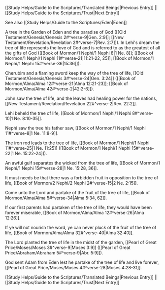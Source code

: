 [[Study Helps/Guide to the Scriptures/Translated Beings|Previous Entry]]  ||  [[Study Helps/Guide to the Scriptures/Trust|Next Entry]]

 See also [[Study Helps/Guide to the Scriptures/Eden|Eden]]

 A tree in the Garden of Eden and the paradise of God ([[Old Testament/Genesis/Genesis 2#^verse-9|Gen. 2:9]]; [[New Testament/Revelation/Revelation 2#^verse-7|Rev. 2:7]]). In Lehi's dream the tree of life represents the love of God and is referred to as the greatest of all the gifts of God ([[Book of Mormon/1 Nephi/1 Nephi 8|1 Ne. 8]]; [[Book of Mormon/1 Nephi/1 Nephi 11#^verse-21|11:21-22, 25]]; [[Book of Mormon/1 Nephi/1 Nephi 15#^verse-36|15:36]]).

 Cherubim and a flaming sword keep the way of the tree of life, [[Old Testament/Genesis/Genesis 3#^verse-24|Gen. 3:24]] ([[Book of Mormon/Alma/Alma 12#^verse-21|Alma 12:21-23]]; [[Book of Mormon/Alma/Alma 42#^verse-2|42:2-6]]).

 John saw the tree of life, and the leaves had healing power for the nations, [[New Testament/Revelation/Revelation 22#^verse-2|Rev. 22:2]].

 Lehi beheld the tree of life, [[Book of Mormon/1 Nephi/1 Nephi 8#^verse-10|1 Ne. 8:10-35]].

 Nephi saw the tree his father saw, [[Book of Mormon/1 Nephi/1 Nephi 11#^verse-8|1 Ne. 11:8-9]].

 The iron rod leads to the tree of life, [[Book of Mormon/1 Nephi/1 Nephi 11#^verse-25|1 Ne. 11:25]] ([[Book of Mormon/1 Nephi/1 Nephi 15#^verse-22|1 Ne. 15:22-24]]).

 An awful gulf separates the wicked from the tree of life, [[Book of Mormon/1 Nephi/1 Nephi 15#^verse-28|1 Ne. 15:28, 36]].

 It must needs be that there was a forbidden fruit in opposition to the tree of life, [[Book of Mormon/2 Nephi/2 Nephi 2#^verse-15|2 Ne. 2:15]].

 Come unto the Lord and partake of the fruit of the tree of life, [[Book of Mormon/Alma/Alma 5#^verse-34|Alma 5:34, 62]].

 If our first parents had partaken of the tree of life, they would have been forever miserable, [[Book of Mormon/Alma/Alma 12#^verse-26|Alma 12:26]].

 If ye will not nourish the word, ye can never pluck of the fruit of the tree of life, [[Book of Mormon/Alma/Alma 32#^verse-40|Alma 32:40]].

 The Lord planted the tree of life in the midst of the garden, [[Pearl of Great Price/Moses/Moses 3#^verse-9|Moses 3:9]] ([[Pearl of Great Price/Abraham/Abraham 5#^verse-9|Abr. 5:9]]).

 God sent Adam from Eden lest he partake of the tree of life and live forever, [[Pearl of Great Price/Moses/Moses 4#^verse-28|Moses 4:28-31]].

[[Study Helps/Guide to the Scriptures/Translated Beings|Previous Entry]]  ||  [[Study Helps/Guide to the Scriptures/Trust|Next Entry]]